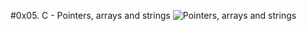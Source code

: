 #0x05. C - Pointers, arrays and strings
![Pointers, arrays and strings](https://s3.amazonaws.com/intranet-projects-files/holbertonschool-low_level_programming/216/IMG_2410.JPG)
